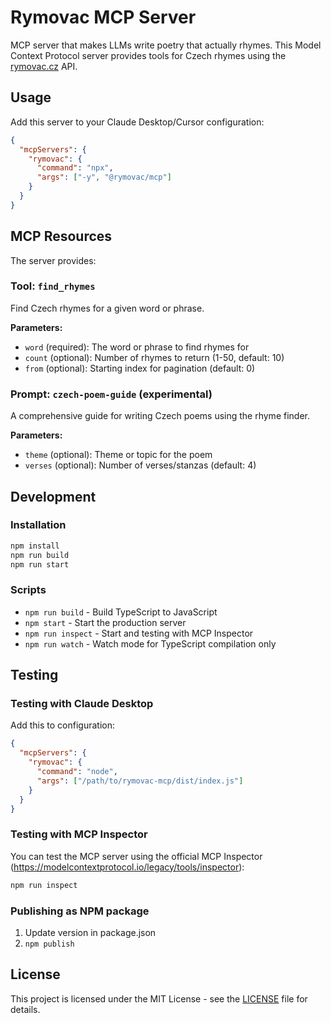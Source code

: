# Rymovac MCP Server

MCP server that makes LLMs write poetry that actually rhymes. This Model Context Protocol server provides tools for Czech rhymes using the [rymovac.cz](https://rymovac.cz/) API.

## Usage

Add this server to your Claude Desktop/Cursor configuration:

```json
{
  "mcpServers": {
    "rymovac": {
      "command": "npx",
      "args": ["-y", "@rymovac/mcp"]
    }
  }
}
```

## MCP Resources

The server provides:

### Tool: `find_rhymes`

Find Czech rhymes for a given word or phrase.

**Parameters:**
- `word` (required): The word or phrase to find rhymes for
- `count` (optional): Number of rhymes to return (1-50, default: 10)
- `from` (optional): Starting index for pagination (default: 0)

### Prompt: `czech-poem-guide` (experimental)

A comprehensive guide for writing Czech poems using the rhyme finder.

**Parameters:**
- `theme` (optional): Theme or topic for the poem
- `verses` (optional): Number of verses/stanzas (default: 4)

## Development

### Installation

```bash
npm install
npm run build
npm run start
```

### Scripts
- `npm run build` - Build TypeScript to JavaScript
- `npm start` - Start the production server
- `npm run inspect` - Start and testing with MCP Inspector
- `npm run watch` - Watch mode for TypeScript compilation only

## Testing

### Testing with Claude Desktop

Add this to configuration:

```json
{
  "mcpServers": {
    "rymovac": {
      "command": "node",
      "args": ["/path/to/rymovac-mcp/dist/index.js"]
    }
  }
}
```

### Testing with MCP Inspector

You can test the MCP server using the official MCP Inspector (https://modelcontextprotocol.io/legacy/tools/inspector):

```bash
npm run inspect
```

### Publishing as NPM package

1. Update version in package.json
2. `npm publish`

## License

This project is licensed under the MIT License - see the [LICENSE](LICENSE) file for details.
